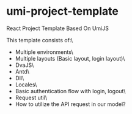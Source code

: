 # umi-project-template
React Project Template Based On UmiJS

This template consists of:\
- Multiple environments\
- Multiple layouts (Basic layout, login layout)\
- DvaJS\
- Antd\
- Dll\
- Locales\
- Basic authentication flow with login, logout\
- Request util\
- How to utilize the API request in our model?
